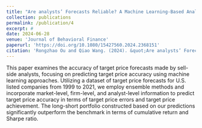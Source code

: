 ```yaml
---
title: "Are analysts’ Forecasts Reliable? A Machine Learning-Based Analysis of the Target Price Accuracy"
collection: publications
permalink: /publication/4
excerpt: #
date: 2024-06-28
venue: 'Journal of Behavioral Finance'
paperurl: 'https://doi.org/10.1080/15427560.2024.2368151'
citation: 'Rongzhao Ou and Qiao Wang. (2024). &quot;Are analysts’ Forecasts Reliable? A Machine Learning-Based Analysis of the Target Price Accuracy.&quot; <i>Journal of Behavioral Finance</i>. 1–17.'
---
```


This paper examines the accuracy of target price forecasts made by sell-side analysts, focusing on predicting target price accuracy using machine learning approaches. Utilizing a dataset of target price forecasts for U.S. listed companies from 1999 to 2021, we employ ensemble methods and incorporate market-level, firm-level, and analyst-level information to predict target price accuracy in terms of target price errors and target price achievement. The long-short portfolio constructed based on our predictions significantly outperform the benchmark in terms of cumulative return and Sharpe ratio.
